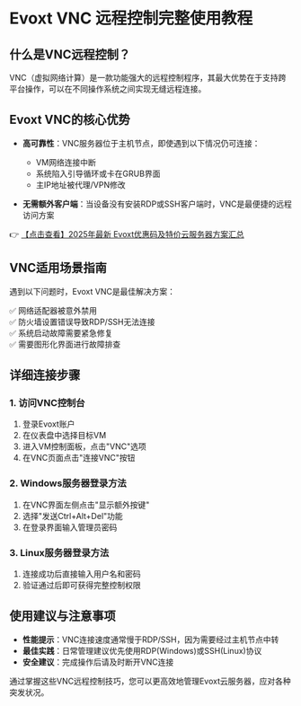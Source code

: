 # Evoxt VNC 远程控制完整使用教程

## 什么是VNC远程控制？

VNC（虚拟网络计算）是一款功能强大的远程控制程序，其最大优势在于支持跨平台操作，可以在不同操作系统之间实现无缝远程连接。

## Evoxt VNC的核心优势

- **高可靠性**：VNC服务器位于主机节点，即使遇到以下情况仍可连接：
  - VM网络连接中断
  - 系统陷入引导循环或卡在GRUB界面
  - 主IP地址被代理/VPN修改

- **无需额外客户端**：当设备没有安装RDP或SSH客户端时，VNC是最便捷的远程访问方案

👉 [【点击查看】2025年最新 Evoxt优惠码及特价云服务器方案汇总](https://bit.ly/evoxt)

## VNC适用场景指南

遇到以下问题时，Evoxt VNC是最佳解决方案：

✅ 网络适配器被意外禁用  
✅ 防火墙设置错误导致RDP/SSH无法连接  
✅ 系统启动故障需要紧急修复  
✅ 需要图形化界面进行故障排查  

## 详细连接步骤

### 1. 访问VNC控制台

1. 登录Evoxt账户
2. 在仪表盘中选择目标VM
3. 进入VM控制面板，点击"VNC"选项
4. 在VNC页面点击"连接VNC"按钮

### 2. Windows服务器登录方法

1. 在VNC界面左侧点击"显示额外按键"
2. 选择"发送Ctrl+Alt+Del"功能
3. 在登录界面输入管理员密码

### 3. Linux服务器登录方法

1. 连接成功后直接输入用户名和密码
2. 验证通过后即可获得完整控制权限

## 使用建议与注意事项

- **性能提示**：VNC连接速度通常慢于RDP/SSH，因为需要经过主机节点中转
- **最佳实践**：日常管理建议优先使用RDP(Windows)或SSH(Linux)协议
- **安全建议**：完成操作后请及时断开VNC连接

通过掌握这些VNC远程控制技巧，您可以更高效地管理Evoxt云服务器，应对各种突发状况。